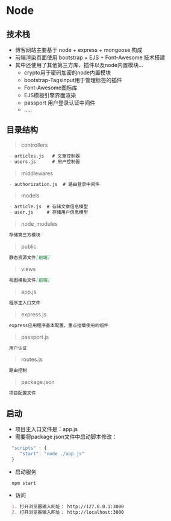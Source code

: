 # Node
## 技术栈
- 博客网站主要基于 node + express + mongoose 构成
- 前端渲染页面使用 bootstrap + EJS + Font-Awesome 技术搭建
- 其中还使用了其他第三方库、插件以及node内置模块...
  - crypto用于密码加密的node内置模块
  - bootstrap-Tagsinput用于管理标签的插件
  - Font-Awesome图标库
  - EJS模板引擎界面渲染
  - passport 用户登录认证中间件
  - .....
## 目录结构
> controllers
  ```markdown
   - articles.js   # 文章控制器
   - users.js      # 用户控制器
  ```
> middlewares
  ```markdown
   - authorization.js  # 路由登录中间件
  ```
> models
  ```markdown
   - article.js  # 存储文章信息模型
   - user.js     # 存储用户信息模型
  ```
> node_modules
  ```markdown
   存储第三方模块
  ```
> public
  ```markdown
   静态资源文件[前端]
  ```
> views
  ```markdown
   视图模板文件[前端]
  ```
> app.js
  ```markdown
   程序主入口文件
  ```
> express.js
  ```markdown
   express应用程序基本配置，重点挂载使用的组件
  ```
> passport.js
  ```markdown
   用户认证
  ```
> routes.js
  ```markdown
   路由控制
  ```
> package.json
  ```markdown
   项目配置文件
  ```
  
## 启动
 - 项目主入口文件是：app.js
 - 需要将package.json文件中启动脚本修改：
 ```js
   "scripts" : {
      "start": "node ./app.js"
   }
 ```
 - 启动服务
 ```shell
   npm start
 ```
 - 访问
 ```markdown
   1. 打开浏览器输入网址： http://127.0.0.1:3000
   2. 打开浏览器输入网址： http://localhost:3000
 ```
